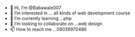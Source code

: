 - 👋 Hi, I’m @Babawale007
- 👀 I’m interested in ... all kinds of web development course
- 🌱 I’m currently learning ...php
- 💞️ I’m looking to collaborate on ...web design
- 📫 How to reach me ...08038970486

<!---
Babawale007/Babawale007 is a ✨ special ✨ repository because its `README.md` (this file) appears on your GitHub profile.
You can click the Preview link to take a look at your changes.
--->
